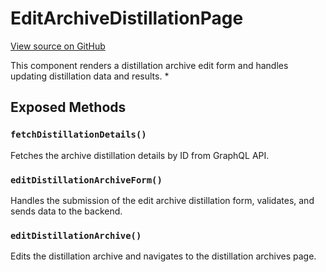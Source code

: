 # EditArchiveDistillationPage

[View source on GitHub](https://github.com/DestillApp/main/blob/main/frontend/src/pages/results/EditArchiveDistillationPage.vue)

This component renders a distillation archive edit form and handles updating distillation data and results.
 *

## Exposed Methods

### `fetchDistillationDetails()`
Fetches the archive distillation details by ID from GraphQL API.

### `editDistillationArchiveForm()`
Handles the submission of the edit archive distillation form, validates, and sends data to the backend.

### `editDistillationArchive()`
Edits the distillation archive and navigates to the distillation archives page.
